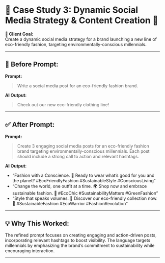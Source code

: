 # 🧠 Case Study 3: **Dynamic Social Media Strategy & Content Creation** 📱

**🎯 Client Goal:**  
Create a dynamic social media strategy for a brand launching a new line of eco-friendly fashion, targeting environmentally-conscious millennials.

---

## 🛑 **Before Prompt:**  
**Prompt:**  
> Write a social media post for an eco-friendly fashion brand.

**AI Output:**  
> Check out our new eco-friendly clothing line!

---

## ✅ **After Prompt:**  
**Prompt:**  
> Create 3 engaging social media posts for an eco-friendly fashion brand targeting environmentally-conscious millennials. Each post should include a strong call to action and relevant hashtags.

**AI Output:**  
- “Fashion with a Conscience. 🌱 Ready to wear what’s good for you and the planet? #EcoFriendlyFashion #SustainableStyle #ConsciousLiving”  
- “Change the world, one outfit at a time. 🌍 Shop now and embrace sustainable fashion. 🌿 #EcoChic #SustainabilityMatters #GreenFashion”  
- “Style that speaks volumes. 📢 Discover our eco-friendly collection now. 🌱 #SustainableFashion #EcoWarrior #FashionRevolution”

---

## 💡 **Why This Worked:**  
The refined prompt focuses on creating engaging and action-driven posts, incorporating relevant hashtags to boost visibility. The language targets millennials by emphasizing the brand’s commitment to sustainability while encouraging interaction.

---
